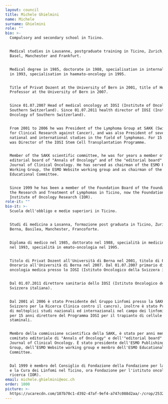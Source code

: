 ```yaml
---
layout: council
title: Michele Ghielmini
name: Michele
surname: Ghielmini
role: ""
bio: >-
  Compulsory and secondary school in Ticino.


  Medical studies in Lausanne, postgraduate training in Ticino, Zurich, Bern,
  Basel, Manchester and Frankfurt. 


  Medical degree in 1985, doctorate in 1988, specialisation in internal medicine
  in 1993, specialisation in haemato-oncology in 1995. 


  Title of Privat Dozent at the University of Bern in 2001, title of Honorary
  Professor at the University of Bern in 2007.


  Since 01.07.2007 Head of medical oncology at IOSI (Institute of Oncology of
  Southern Switzerland). Since 01.07.2011 health director of IOSI (Institute of
  Oncology of Southern Switzerland).


  From 2001 to 2006 he was President of the Lymphoma Group at SAKK (Swiss Group
  for Clinical Research against Cancer), and was also President of several
  national and international studies in the field of lymphomas. For 15 years he
  was Director of the IOSI Stem Cell Transplantation Programme. 


  Member of the SAKK scientific committee, he was for years a member of the
  editorial board of "Annals of Oncology" and of the "editorial board" of
  Journal of Clinical Oncology. He has served as chairman of the ESMO Publishing
  Working Group, the ESMO Website working group and as chairman of the ESMO
  Educational Committee.


  Since 1999 he has been a member of the Foundation Board of the Foundation for
  the Research and Treatment of Lymphomas in Ticino, now the Foundation for the
  Institute of Oncology Research (IOR).
role-it: ""
bio-it: >-
  Scuola dell'obbligo e medie superiori in Ticino.


  Studi di medicina a Losanna, formazione post graduata in Ticino, Zurigo,
  Berna, Basilea, Manchester, Francoforte. 


  Diploma di medico nel 1985, dottorato nel 1988, specialità in medicina interna
  nel 1993, specialità in emato-oncologia nel 1995. 


  Titolo di Privat Dozent all'Università di Berna nel 2001, titolo di Professore
  Onorario all'Università di Berna nel 2007. Dal 01.07.2007 primario di
  oncologia medica presso lo IOSI (Istituto Oncologico della Svizzera italiana).


  Dal 01.07.2011 direttore sanitario dello IOSI (Istituto Oncologico della
  Svizzera italiana).


  Dal 2001 al 2006 è stato Presidente del Gruppo Linfomi presso la SAKK (Gruppo
  Svizzero per la Ricerca Clinica contro il cancro), inoltre è stato Presidente
  di molteplici studi nazionali ed internazionali nel campo dei linfomi. È stato
  per 15 anni direttore del Programma IOSI per il trapianto di cellule
  staminali. 


  Membro della commissione scientifica della SAKK, è stato per anni membro del
  comitato editoriale di "Annals of Oncology" e dell'"editorial board" di
  Journal of Clinical Oncology. È stato presidente dell'ESMO Publishing Working
  Group, dell’ESMO Website working group e menbro dell'ESMO Educational
  Committee.


  Dal 1999 è membro del Consiglio di Fondazione della Fondazione per la Ricerca
  e la Cura dei Linfomi nel Ticino, ora Fondazione per l'istituto oncologico di
  ricerca (IOR).
email: michele.ghielmini@eoc.ch
order: 1000
picture: >-
  https://ucarecdn.com/107b70c1-d392-47af-9ef4-a747c088d2aa/-/crop/2532x2390/68,537/-/preview/
---
```

